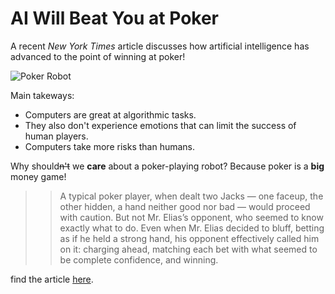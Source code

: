 # AI Will Beat You at Poker

A recent _New York Times_ article discusses how artificial intelligence has advanced to the point of winning at poker!

![Poker Robot](Users/lillian/Desktop/IMT511/LanguageDetectorProgram-IMT511/pokerRobot.png)

Main takeways:

* Computers are great at algorithmic tasks.
* They also don't experience emotions that can limit the success of human players.
* Computers take more risks than humans.

Why should~~n't~~ we **care** about a poker-playing robot? Because poker is a **big** money game!

>> A typical poker player, when dealt two Jacks — one faceup, the other hidden, a hand neither good nor bad — would proceed with caution. But not Mr. Elias’s opponent, who seemed to know exactly what to do. Even when Mr. Elias decided to bluff, betting as if he held a strong hand, his opponent effectively called him on it: charging ahead, matching each bet with what seemed to be complete confidence, and winning.

find the article [here](https://www.nytimes.com/2019/07/11/science/poker-robot-ai-artificial-intelligence.html).